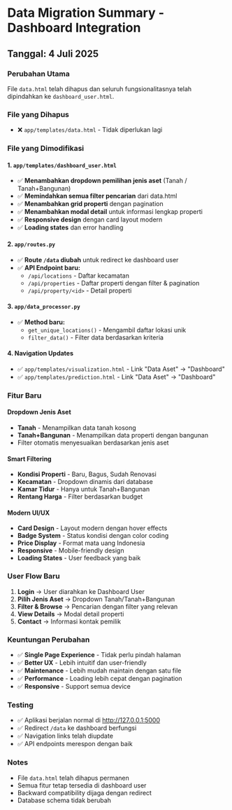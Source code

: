 # Data Migration Summary - Dashboard Integration

## Tanggal: 4 Juli 2025

### Perubahan Utama
File `data.html` telah dihapus dan seluruh fungsionalitasnya telah dipindahkan ke `dashboard_user.html`.

### File yang Dihapus
- ❌ `app/templates/data.html` - Tidak diperlukan lagi

### File yang Dimodifikasi

#### 1. `app/templates/dashboard_user.html`
- ✅ **Menambahkan dropdown pemilihan jenis aset** (Tanah / Tanah+Bangunan)
- ✅ **Memindahkan semua filter pencarian** dari data.html
- ✅ **Menambahkan grid properti** dengan pagination
- ✅ **Menambahkan modal detail** untuk informasi lengkap properti
- ✅ **Responsive design** dengan card layout modern
- ✅ **Loading states** dan error handling

#### 2. `app/routes.py`
- ✅ **Route `/data` diubah** untuk redirect ke dashboard user
- ✅ **API Endpoint baru:**
  - `/api/locations` - Daftar kecamatan
  - `/api/properties` - Daftar properti dengan filter & pagination
  - `/api/property/<id>` - Detail properti

#### 3. `app/data_processor.py`
- ✅ **Method baru:**
  - `get_unique_locations()` - Mengambil daftar lokasi unik
  - `filter_data()` - Filter data berdasarkan kriteria

#### 4. Navigation Updates
- ✅ `app/templates/visualization.html` - Link "Data Aset" → "Dashboard"
- ✅ `app/templates/prediction.html` - Link "Data Aset" → "Dashboard"

### Fitur Baru

#### Dropdown Jenis Aset
- **Tanah** - Menampilkan data tanah kosong
- **Tanah+Bangunan** - Menampilkan data properti dengan bangunan
- Filter otomatis menyesuaikan berdasarkan jenis aset

#### Smart Filtering
- **Kondisi Properti** - Baru, Bagus, Sudah Renovasi
- **Kecamatan** - Dropdown dinamis dari database
- **Kamar Tidur** - Hanya untuk Tanah+Bangunan
- **Rentang Harga** - Filter berdasarkan budget

#### Modern UI/UX
- **Card Design** - Layout modern dengan hover effects
- **Badge System** - Status kondisi dengan color coding
- **Price Display** - Format mata uang Indonesia
- **Responsive** - Mobile-friendly design
- **Loading States** - User feedback yang baik

### User Flow Baru
1. **Login** → User diarahkan ke Dashboard User
2. **Pilih Jenis Aset** → Dropdown Tanah/Tanah+Bangunan
3. **Filter & Browse** → Pencarian dengan filter yang relevan
4. **View Details** → Modal detail properti
5. **Contact** → Informasi kontak pemilik

### Keuntungan Perubahan
- ✅ **Single Page Experience** - Tidak perlu pindah halaman
- ✅ **Better UX** - Lebih intuitif dan user-friendly
- ✅ **Maintenance** - Lebih mudah maintain dengan satu file
- ✅ **Performance** - Loading lebih cepat dengan pagination
- ✅ **Responsive** - Support semua device

### Testing
- ✅ Aplikasi berjalan normal di http://127.0.0.1:5000
- ✅ Redirect `/data` ke dashboard berfungsi
- ✅ Navigation links telah diupdate
- ✅ API endpoints merespon dengan baik

### Notes
- File `data.html` telah dihapus permanen
- Semua fitur tetap tersedia di dashboard user
- Backward compatibility dijaga dengan redirect
- Database schema tidak berubah
